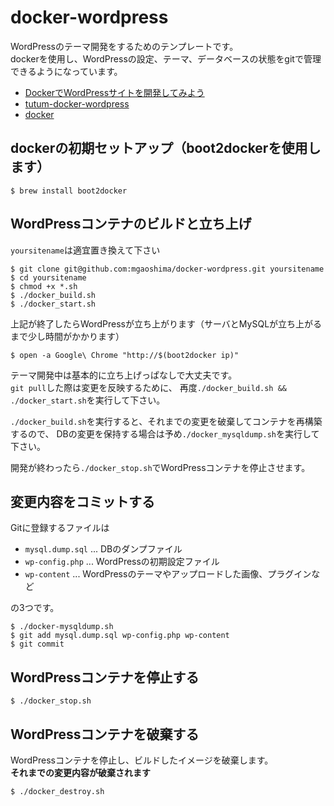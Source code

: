 # docker-wordpress

WordPressのテーマ開発をするためのテンプレートです。  
dockerを使用し、WordPressの設定、テーマ、データベースの状態をgitで管理できるようになっています。

- [DockerでWordPressサイトを開発してみよう](http://www.slideshare.net/mookjp/dockerword-press)
- [tutum-docker-wordpress](https://github.com/tutumcloud/tutum-docker-wordpress)
- [docker](https://www.docker.com/)

## dockerの初期セットアップ（boot2dockerを使用します）

```
$ brew install boot2docker
```

## WordPressコンテナのビルドと立ち上げ

`yoursitename`は適宜置き換えて下さい

```
$ git clone git@github.com:mgaoshima/docker-wordpress.git yoursitename
$ cd yoursitename
$ chmod +x *.sh
$ ./docker_build.sh
$ ./docker_start.sh
```

上記が終了したらWordPressが立ち上がります（サーバとMySQLが立ち上がるまで少し時間がかかります）

```
$ open -a Google\ Chrome "http://$(boot2docker ip)"
```

テーマ開発中は基本的に立ち上げっぱなしで大丈夫です。  
`git pull`した際は変更を反映するために、
再度`./docker_build.sh && ./docker_start.sh`を実行して下さい。

`./docker_build.sh`を実行すると、それまでの変更を破棄してコンテナを再構築するので、
DBの変更を保持する場合は予め`./docker_mysqldump.sh`を実行して下さい。

開発が終わったら`./docker_stop.sh`でWordPressコンテナを停止させます。

## 変更内容をコミットする

Gitに登録するファイルは

- `mysql.dump.sql` ... DBのダンプファイル
- `wp-config.php` ... WordPressの初期設定ファイル
- `wp-content` ... WordPressのテーマやアップロードした画像、プラグインなど

の3つです。  

```
$ ./docker-mysqldump.sh
$ git add mysql.dump.sql wp-config.php wp-content
$ git commit
```

## WordPressコンテナを停止する

```
$ ./docker_stop.sh
```

## WordPressコンテナを破棄する

WordPressコンテナを停止し、ビルドしたイメージを破棄します。  
**それまでの変更内容が破棄されます**

```
$ ./docker_destroy.sh
```
